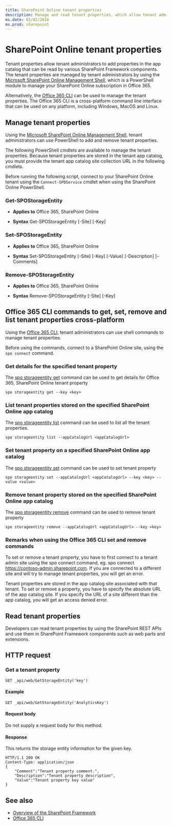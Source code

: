 ```yaml
---
title: SharePoint Online tenant properties
description: Manage and read tenant properties, which allow tenant administrators to add properties in the app catalog that can be read by various SharePoint Framework components.
ms.date: 02/02/2018
ms.prod: sharepoint
---
```


# SharePoint Online tenant properties

Tenant properties allow tenant administrators to add properties in the app catalog that can be read by various SharePoint Framework components. The tenant properties are managed by tenant administrators by using the [Microsoft SharePoint Online Management Shell](https://technet.microsoft.com/en-us/library/fp161372.aspx), which is a PowerShell module to manage your SharePoint Online subscription in Office 365.

Alternatively, the [Office 365 CLI](https://pnp.github.io/office365-cli?utm_source=msft_docs&utm_medium=page&utm_campaign=Use+SharePoint+Online+tenant+properties) can be used to manage the tenant properties. The Office 365 CLI is a cross-platform command line interface that can be used on any platform, including Windows, MacOS and Linux.

## Manage tenant properties

Using the [Microsoft SharePoint Online Management Shell](https://www.microsoft.com/en-us/download/details.aspx?id=35588), tenant administrators can use PowerShell to add and remove tenant properties. 

The following PowerShell cmdlets are available to manage the tenant properties. Because tenant properties are stored in the tenant app catalog, you must provide the tenant app catalog site collection URL in the following cmdlets.

Before running the following script, connect to your SharePoint Online tenant using the `Connect-SPOService` cmdlet when using the SharePoint Online PowerShell.

### Get-SPOStorageEntity

- **Applies to** Office 365, SharePoint Online

- **Syntax** Get-SPOStorageEntity [-Site] <AppCatalogSiteURL> [-Key] <String>

### Set-SPOStorageEntity

- **Applies to** Office 365, SharePoint Online

- **Syntax** Set-SPOStorageEntity [-Site] <AppCatalogSiteURL> [-Key] <String> [-Value] <String> [-Description] <String> [-Comments] <String>

### Remove-SPOStorageEntity

- **Applies to** Office 365, SharePoint Online

- **Syntax** Remove-SPOStorageEntity [-Site] <AppCatalogSiteURL> [-Key] <String>

## Office 365 CLI commands to get, set, remove and list tenant properties cross-platform

Using the [Office 365 CLI](https://pnp.github.io/office365-cli?utm_source=msft_docs&utm_medium=page&utm_campaign=Use+SharePoint+Online+tenant+properties), tenant administrators can use shell commands to manage tenant properties.

Before using the commands, connect to a SharePoint Online site, using the `spo connect` command.

### Get details for the specified tenant property

The [spo storageentity get](https://pnp.github.io/office365-cli/cmd/spo/storageentity/storageentity-get/?utm_source=msft_docs&utm_medium=page&utm_campaign=Use+SharePoint+Online+tenant+properties) command can be used to get details for Office 365, SharePoint Online tenant property

```shell
spo storageentity get --key <key>
```

### List tenant properties stored on the specified SharePoint Online app catalog

The [spo storageentity list](https://pnp.github.io/office365-cli/cmd/spo/storageentity/storageentity-list/?utm_source=msft_docs&utm_medium=page&utm_campaign=Use+SharePoint+Online+tenant+properties) command can be used to list all the tenant properties.

```shell
spo storageentity list --appCatalogUrl <appCatalogUrl>
```

### Set tenant property on a specified SharePoint Online app catalog

The [spo storageentity set](https://pnp.github.io/office365-cli/cmd/spo/storageentity/storageentity-set/?utm_source=msft_docs&utm_medium=page&utm_campaign=Use+SharePoint+Online+tenant+properties) command can be used to set tenant property

```shell
spo storageentity set --appCatalogUrl <appCatalogUrl> --key <key> --value <value>
```

### Remove tenant property stored on the specified SharePoint Online app catalog

The [spo storageentity remove](https://pnp.github.io/office365-cli/cmd/spo/storageentity/storageentity-remove/?utm_source=msft_docs&utm_medium=page&utm_campaign=Use+SharePoint+Online+tenant+properties) command can be used to remove tenant property

```shell
spo storageentity remove --appCatalogUrl <appCatalogUrl> --key <key>
```

### Remarks when using the Office 365 CLI set and remove commands

To set or remove a tenant property, you have to first connect to a tenant admin site using the spo connect command, eg. spo connect https://contoso-admin.sharepoint.com. If you are connected to a different site and will try to manage tenant properties, you will get an error.

Tenant properties are stored in the app catalog site associated with that tenant. To set or remove a property, you have to specify the absolute URL of the app catalog site. If you specify the URL of a site different than the app catalog, you will get an access denied error.

## Read tenant properties

Developers can read tenant properties by using the SharePoint REST APIs and use them in SharePoint Framework components such as web parts and extensions.

## HTTP request

### Get a tenant property

```text
GET _api/web/GetStorageEntity('key')
```

#### Example

```text
GET _api/web/GetStorageEntity('AnalyticsKey')
```

#### Request body

Do not supply a request body for this method.

#### Response

This returns the storage entity information for the given key.

```text
HTTP/1.1 200 OK
Content-Type: application/json
{
    "Comment":"Tenant property comment.",
    "Description":"Tenant property description",
    "Value":"Tenant property key value"
}
```

## See also

- [Overview of the SharePoint Framework](sharepoint-framework-overview.md)
- [Office 365 CLI](https://pnp.github.io/office365-cli?utm_source=msft_docs&utm_medium=page&utm_campaign=Use+SharePoint+Online+tenant+properties)
